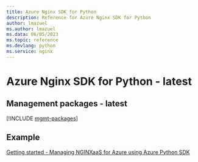 ```yaml
---
title: Azure Nginx SDK for Python
description: Reference for Azure Nginx SDK for Python
author: lmazuel
ms.author: lmazuel
ms.data: 06/05/2023
ms.topic: reference
ms.devlang: python
ms.service: nginx
---
```

# Azure Nginx SDK for Python - latest

## Management packages - latest
[!INCLUDE [mgmt-packages](nginx-mgmt-index.md)]

## Example
[Getting started - Managing NGINXaaS for Azure using Azure Python SDK](https://github.com/nginxinc/nginxaas-for-azure-snippets/tree/main/snippets/sdk/python)